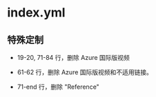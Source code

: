 # index.yml

## 特殊定制

* 19-20, 71-84 行，删除 Azure 国际版视频

* 61-62 行，删除 Azure 国际版视频和不适用链接。

* 71-end 行，删除 "Reference"